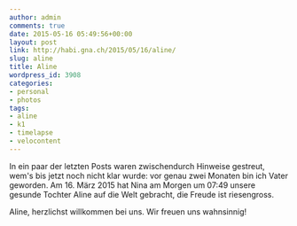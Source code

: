 ```yaml
---
author: admin
comments: true
date: 2015-05-16 05:49:56+00:00
layout: post
link: http://habi.gna.ch/2015/05/16/aline/
slug: aline
title: Aline
wordpress_id: 3908
categories:
- personal
- photos
tags:
- aline
- k1
- timelapse
- velocontent
---
```


In ein paar der letzten Posts waren zwischendurch Hinweise gestreut, wem's bis jetzt noch nicht klar wurde: vor genau zwei Monaten bin ich Vater geworden.
Am 16. März 2015 hat Nina am Morgen um 07:49 unsere gesunde Tochter Aline auf die Welt gebracht, die Freude ist riesengross.

Aline, herzlichst willkommen bei uns.
Wir freuen uns wahnsinnig!
